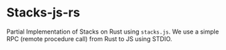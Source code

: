 # Stacks-js-rs

Partial Implementation of Stacks on Rust using `stacks.js`. We use a simple
RPC (remote procedure call) from Rust to JS using STDIO.
